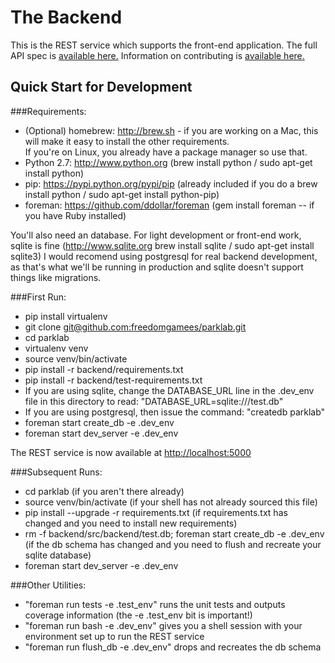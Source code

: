 The Backend
===========
This is the REST service which supports the front-end application.
The full API spec is [available here.](API_DOCS.md)
Information on contributing is [available here.](CONTRIBUTING.md)


Quick Start for Development
---------------------------

###Requirements:
* (Optional) homebrew: http://brew.sh - if you are working on a Mac, this will make it easy to install the other requirements.  
  If you're on Linux, you already have a package manager so use that.
* Python 2.7: http://www.python.org 
  (brew install python / sudo apt-get install python)
* pip: https://pypi.python.org/pypi/pip 
  (already included if you do a brew install python / sudo apt-get install python-pip)
* foreman: https://github.com/ddollar/foreman
  (gem install foreman -- if you have Ruby installed)

You'll also need an database.
For light development or front-end work, sqlite is fine (http://www.sqlite.org brew install sqlite / sudo apt-get install sqlite3)
I would recomend using postgresql for real backend development, as that's what we'll be running in production and sqlite doesn't support things like migrations.

###First Run:
* pip install virtualenv
* git clone [git@github.com:freedomgamees/parklab.git](git@github.com:freedomgamees/parklab.git])
* cd parklab
* virtualenv venv
* source venv/bin/activate
* pip install -r backend/requirements.txt
* pip install -r backend/test-requirements.txt
* If you are using sqlite, change the DATABASE\_URL line in the .dev\_env file in this directory to read: "DATABASE\_URL=sqlite:///test.db"
* If you are using postgresql, then issue the command: "createdb parklab"
* foreman start create\_db -e .dev\_env
* foreman start dev\_server -e .dev\_env

The REST service is now available at [http://localhost:5000](http://localhost:5000)

###Subsequent Runs:
* cd parklab
  (if you aren't there already)
* source venv/bin/activate
  (if your shell has not already sourced this file)
* pip install --upgrade -r requirements.txt 
  (if requirements.txt has changed and you need to install new requirements)
* rm -f backend/src/backend/test.db; foreman start create\_db -e .dev\_env
  (if the db schema has changed and you need to flush and recreate your sqlite database)
* foreman start dev\_server -e .dev\_env

###Other Utilities:
* "foreman run tests -e .test\_env"
  runs the unit tests and outputs coverage information (the -e .test\_env bit is important!)
* "foreman run bash -e .dev\_env"
  gives you a shell session with your environment set up to run the REST service
* "foreman run flush\_db -e .dev\_env" drops and recreates the db schema
